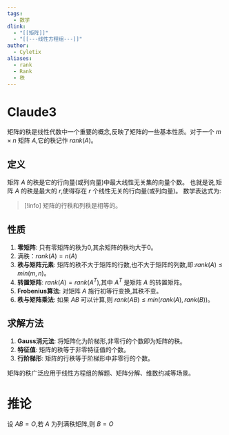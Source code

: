 ```yaml
---
tags:
  - 数学
dlink:
  - "[[矩阵]]"
  - "[[---线性方程组---]]"
author:
  - Cyletix
aliases:
  - rank
  - Rank
  - 秩
---
```

# Claude3
矩阵的秩是线性代数中一个重要的概念,反映了矩阵的一些基本性质。对于一个 $m \times n$ 矩阵 $A$,它的秩记作 $rank(A)$。
## 定义
矩阵 $A$ 的秩是它的行向量(或列向量)中最大线性无关集的向量个数。
也就是说,矩阵 $A$ 的秩是最大的 $r$,使得存在 $r$ 个线性无关的行向量(或列向量)。
数学表达式为:
> [!info] 
> 矩阵的行秩和列秩是相等的。
## 性质
1. **零矩阵**: 只有零矩阵的秩为0,其余矩阵的秩均大于0。
2. 满秩：$rank(A)=n(A)$
3. **秩与矩阵元素**: 矩阵的秩不大于矩阵的行数,也不大于矩阵的列数,即:$rank(A) \le min(m,n)$。
4. **转置矩阵**: $rank(A)=rank(A^T)$,其中 $A^T$ 是矩阵 $A$ 的转置矩阵。
5. **Frobenius算法**: 对矩阵 $A$ 施行初等行变换,其秩不变。
6. **秩与矩阵乘法**: 如果 $AB$ 可以计算,则 $rank(AB) \le min(rank(A),rank(B))$。
## 求解方法
1. **Gauss消元法**: 将矩阵化为阶梯形,非零行的个数即为矩阵的秩。
2. **特征值**: 矩阵的秩等于非零特征值的个数。
3. **行阶梯形**: 矩阵的行秩等于阶梯形中非零行的个数。

矩阵的秩广泛应用于线性方程组的解题、矩阵分解、维数约减等场景。



# 推论
设 $AB=O$,若 $A$ 为列满秩矩阵,则 $B=O$
